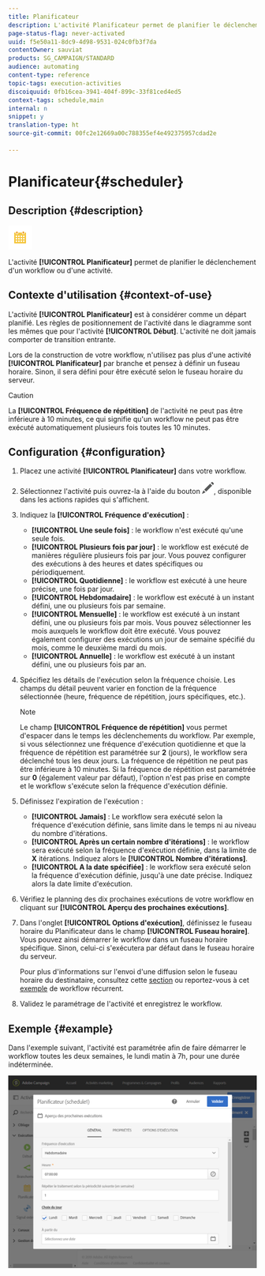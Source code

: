 ```yaml
---
title: Planificateur
description: L'activité Planificateur permet de planifier le déclenchement d'un workflow ou d'une activité.
page-status-flag: never-activated
uuid: f5e50a11-8dc9-4d98-9531-024c0fb3f7da
contentOwner: sauviat
products: SG_CAMPAIGN/STANDARD
audience: automating
content-type: reference
topic-tags: execution-activities
discoiquuid: 0fb16cea-3941-404f-899c-33f81ced4ed5
context-tags: schedule,main
internal: n
snippet: y
translation-type: ht
source-git-commit: 00fc2e12669a00c788355ef4e492375957cdad2e

---
```



# Planificateur{#scheduler}

## Description {#description}

![](assets/scheduler.png)

L'activité **[!UICONTROL Planificateur]** permet de planifier le déclenchement d'un workflow ou d'une activité.

## Contexte d'utilisation {#context-of-use}

L'activité **[!UICONTROL Planificateur]** est à considérer comme un départ planifié. Les règles de positionnement de l'activité dans le diagramme sont les mêmes que pour l'activité **[!UICONTROL Début]**. L'activité ne doit jamais comporter de transition entrante.

Lors de la construction de votre workflow, n'utilisez pas plus d'une activité **[!UICONTROL Planificateur]** par branche et pensez à définir un fuseau horaire. Sinon, il sera défini pour être exécuté selon le fuseau horaire du serveur.

>[!CAUTION]
>
>La **[!UICONTROL Fréquence de répétition]** de l'activité ne peut pas être inférieure à 10 minutes, ce qui signifie qu'un workflow ne peut pas être exécuté automatiquement plusieurs fois toutes les 10 minutes.

## Configuration {#configuration}

1. Placez une activité **[!UICONTROL Planificateur]** dans votre workflow.
1. Sélectionnez l'activité puis ouvrez-la à l'aide du bouton ![](assets/edit_darkgrey-24px.png), disponible dans les actions rapides qui s'affichent.
1. Indiquez la **[!UICONTROL Fréquence d'exécution]** :

   * **[!UICONTROL Une seule fois]** : le workflow n'est exécuté qu'une seule fois.
   * **[!UICONTROL Plusieurs fois par jour]** : le workflow est exécuté de manières régulière plusieurs fois par jour. Vous pouvez configurer des exécutions à des heures et dates spécifiques ou périodiquement.
   * **[!UICONTROL Quotidienne]** : le workflow est exécuté à une heure précise, une fois par jour.
   * **[!UICONTROL Hebdomadaire]** : le workflow est exécuté à un instant défini, une ou plusieurs fois par semaine.
   * **[!UICONTROL Mensuelle]** : le workflow est exécuté à un instant défini, une ou plusieurs fois par mois. Vous pouvez sélectionner les mois auxquels le workflow doit être exécuté. Vous pouvez également configurer des exécutions un jour de semaine spécifié du mois, comme le deuxième mardi du mois.
   * **[!UICONTROL Annuelle]** : le workflow est exécuté à un instant défini, une ou plusieurs fois par an.

1. Spécifiez les détails de l'exécution selon la fréquence choisie. Les champs du détail peuvent varier en fonction de la fréquence sélectionnée (heure, fréquence de répétition, jours spécifiques, etc.).

   >[!NOTE]
   >
   >Le champ **[!UICONTROL Fréquence de répétition]** vous permet d'espacer dans le temps les déclenchements du workflow. Par exemple, si vous sélectionnez une fréquence d'exécution quotidienne et que la fréquence de répétition est paramétrée sur **2** (jours), le workflow sera déclenché tous les deux jours. La fréquence de répétition ne peut pas être inférieure à 10 minutes. Si la fréquence de répétition est paramétrée sur **0** (également valeur par défaut), l'option n'est pas prise en compte et le workflow s'exécute selon la fréquence d'exécution définie.

1. Définissez l'expiration de l'exécution :

   * **[!UICONTROL Jamais]** : Le workflow sera exécuté selon la fréquence d'exécution définie, sans limite dans le temps ni au niveau du nombre d'itérations.
   * **[!UICONTROL Après un certain nombre d'itérations]** : le workflow sera exécuté selon la fréquence d'exécution définie, dans la limite de **X** itérations. Indiquez alors le **[!UICONTROL Nombre d'itérations]**.
   * **[!UICONTROL A la date spécifiée]** : le workflow sera exécuté selon la fréquence d'exécution définie, jusqu'à une date précise. Indiquez alors la date limite d'exécution.

1. Vérifiez le planning des dix prochaines exécutions de votre workflow en cliquant sur **[!UICONTROL Aperçu des prochaines exécutions]**.

1. Dans l'onglet **[!UICONTROL Options d'exécution]**, définissez le fuseau horaire du Planificateur dans le champ **[!UICONTROL Fuseau horaire]**. Vous pouvez ainsi démarrer le workflow dans un fuseau horaire spécifique. Sinon, celui-ci s'exécutera par défaut dans le fuseau horaire du serveur.

   Pour plus d'informations sur l'envoi d'une diffusion selon le fuseau horaire du destinataire, consultez cette [section](../../sending/using/sending-messages-at-the-recipient-s-time-zone.md) ou reportez-vous à cet [exemple](../../automating/using/push-notification-delivery.md#sending-a-recurring-push-notification-with-a-workflow) de workflow récurrent.

1. Validez le paramétrage de l'activité et enregistrez le workflow.

## Exemple {#example}

Dans l'exemple suivant, l'activité est paramétrée afin de faire démarrer le workflow toutes les deux semaines, le lundi matin à 7h, pour une durée indéterminée.

![](assets/wkf_scheduler_example.png)

